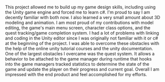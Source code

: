 This project allowed me to build up my game design skills, including using the Unity game engine and forced me to learn c#. I'm proud to say I am decently familiar with both now. I also learned a very small amount about 3D modeling and animation. I am most proud of my contributions with model editing, the game's main menu screen, character class options, and the quest tracking/game completion system.
I had a lot of problems with linking and coding in the Unity editor since I was originally not familiar with it or c# at the beginning of the project. I was able to overcome these obstacles with the help of the online unity tutorial courses and the unity documentation. One of the largest obstacles I overcame was the quest system. It allows a behavior to be attached to the game manager during runtime that hooks into the game managers tracked statistics to determine the state of the game and update the player on their progress and current goal. Overall I am impressed with the end product and feel accomplished for my efforts.
